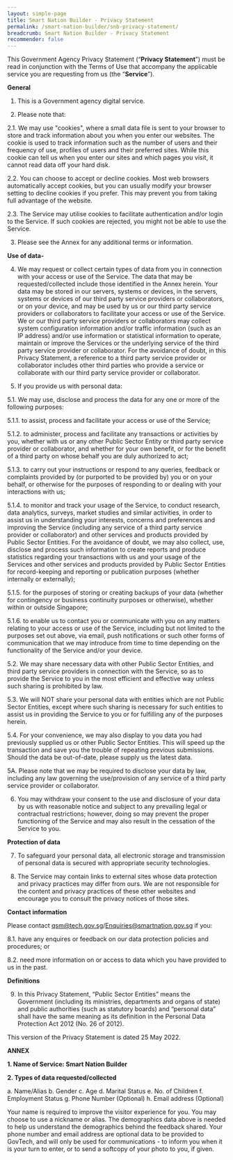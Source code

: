 ```yaml
---
layout: simple-page
title: Smart Nation Builder - Privacy Statement
permalink: /smart-nation-builder/snb-privacy-statement/
breadcrumb: Smart Nation Builder - Privacy Statement
recommender: false
---
```


This Government Agency Privacy Statement (“**Privacy Statement**”) must be read in conjunction with the Terms of Use that accompany the applicable service you are requesting from us (the “**Service**”). 

**General**

1.	This is a Government agency digital service.

2.	Please note that:

2.1.	We may use "cookies", where a small data file is sent to your browser to store and track information about you when you enter our websites. The cookie is used to track information such as the number of users and their frequency of use, profiles of users and their preferred sites. While this cookie can tell us when you enter our sites and which pages you visit, it cannot read data off your hard disk.

2.2.	You can choose to accept or decline cookies. Most web browsers automatically accept cookies, but you can usually modify your browser setting to decline cookies if you prefer. This may prevent you from taking full advantage of the website.

2.3.	The Service may utilise cookies to facilitate authentication and/or login to the Service. If such cookies are rejected, you might not be able to use the Service.

3. Please see the Annex for any additional terms or information.

**Use of data-**

4.	We may request or collect certain types of data from you in connection with your access or use of the Service. The data that may be requested/collected include those identified in the Annex herein. Your data may be stored in our servers, systems or devices, in the servers, systems or devices of our third party service providers or collaborators, or on your device, and may be used by us or our third party service providers or collaborators to facilitate your access or use of the Service. We or our third party service providers or collaborators may collect system configuration information and/or traffic information (such as an IP address) and/or use information or statistical information to operate, maintain or improve the Services or the underlying service of the third party service provider or collaborator. For the avoidance of doubt, in this Privacy Statement, a reference to a third party service provider or collaborator includes other third parties who provide a service or collaborate with our third party service provider or collaborator.

5.	If you provide us with personal data:

5.1.	We may use, disclose and process the data for any one or more of the following purposes:

5.1.1.	to assist, process and facilitate your access or use of the Service;

5.1.2.	to administer, process and facilitate any transactions or activities by you, whether with us or any other Public Sector Entity or third party service provider or collaborator, and whether for your own benefit, or for the benefit of a third party on whose behalf you are duly authorized to act;

5.1.3.	to carry out your instructions or respond to any queries, feedback or complaints provided by (or purported to be provided by) you or on your behalf, or otherwise for the purposes of responding to or dealing with your interactions with us;

5.1.4.	to monitor and track your usage of the Service, to conduct research, data analytics, surveys, market studies and similar activities, in order to assist us in understanding your interests, concerns and preferences and improving the Service (including any service of a third party service provider or collaborator) and other services and products provided by Public Sector Entities. For the avoidance of doubt, we may also collect, use, disclose and process such information to create reports and produce statistics regarding your transactions with us and your usage of the Services and other services and products provided by Public Sector Entities for record-keeping and reporting or publication purposes (whether internally or externally);

5.1.5.	for the purposes of storing or creating backups of your data (whether for contingency or business continuity purposes or otherwise), whether within or outside Singapore;

5.1.6.	to enable us to contact you or communicate with you on any matters relating to your access or use of the Service, including but not limited to the purposes set out above, via email, push notifications or such other forms of communication that we may introduce from time to time depending on the functionality of the Service and/or your device.

5.2.	We may share necessary data with other Public Sector Entities, and third party service providers in connection with the Service, so as to provide the Service to you in the most efficient and effective way unless such sharing is prohibited by law.

5.3.	We will NOT share your personal data with entities which are not Public Sector Entities, except where such sharing is necessary for such entities to assist us in providing the Service to you or for fulfilling any of the purposes herein.

5.4.	For your convenience, we may also display to you data you had previously supplied us or other Public Sector Entities.  This will speed up the transaction and save you the trouble of repeating previous submissions. Should the data be out-of-date, please supply us the latest data.

5A.	Please note that we may be required to disclose your data by law, including any law governing the use/provision of any service of a third party service provider or collaborator.

6.	You may withdraw your consent to the use and disclosure of your data by us with reasonable notice and subject to any prevailing legal or contractual restrictions; however, doing so may prevent the proper functioning of the Service and may also result in the cessation of the Service to you.

**Protection of data**

7.	To safeguard your personal data, all electronic storage and transmission of personal data is secured with appropriate security technologies.

8.	The Service may contain links to external sites whose data protection and privacy practices may differ from ours.  We are not responsible for the content and privacy practices of these other websites and encourage you to consult the privacy notices of those sites.

**Contact information**

Please contact qsm@tech.gov.sg/Enquiries@smartnation.gov.sg if you:

8.1.	have any enquires or feedback on our data protection policies and procedures; or

8.2.	need more information on or access to data which you have provided to us in the past.

**Definitions**

9.	In this Privacy Statement, “Public Sector Entities” means the Government (including its ministries, departments and organs of state) and public authorities (such as statutory boards) and “personal data” shall have the same meaning as its definition in the Personal Data Protection Act 2012 (No. 26 of 2012).


This version of the Privacy Statement is dated 25 May 2022.
 


**ANNEX**

**1.	Name of Service: Smart Nation Builder** 

**2.	Types of data requested/collected**

a.	Name/Alias
b.	Gender
c.	Age
d.	Marital Status
e.	No. of Children
f.	Employment Status
g.	Phone Number (Optional)
h.	Email address (Optional)

Your name is required to improve the visitor experience for you. You may choose to use a nickname or alias. The demographics data above is needed to help us understand the demographics behind the feedback shared. Your phone number and email address are optional data to be provided to GovTech, and will only be used for communications - to inform you when it is your turn to enter, or to send a softcopy of your photo to you, if given.
